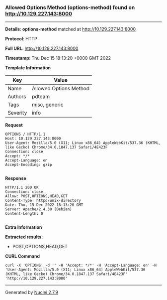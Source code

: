 ### Allowed Options Method (options-method) found on http://10.129.227.143:8000
---
**Details**: **options-method**  matched at http://10.129.227.143:8000

**Protocol**: HTTP

**Full URL**: http://10.129.227.143:8000

**Timestamp**: Thu Dec 15 18:13:20 +0000 GMT 2022

**Template Information**

| Key | Value |
|---|---|
| Name | Allowed Options Method |
| Authors | pdteam |
| Tags | misc, generic |
| Severity | info |

**Request**
```http
OPTIONS / HTTP/1.1
Host: 10.129.227.143:8000
User-Agent: Mozilla/5.0 (X11; Linux x86_64) AppleWebKit/537.36 (KHTML, like Gecko) Chrome/34.0.1847.137 Safari/4E423F
Connection: close
Accept: */*
Accept-Language: en
Accept-Encoding: gzip


```

**Response**
```http
HTTP/1.1 200 OK
Connection: close
Allow: POST,OPTIONS,HEAD,GET
Content-Type: httpd/unix-directory
Date: Thu, 15 Dec 2022 18:13:20 GMT
Server: Apache/2.4.38 (Debian)
Content-Length: 0


```

**Extra Information**

**Extracted results**:

- POST,OPTIONS,HEAD,GET



**CURL Command**
```
curl -X 'OPTIONS' -d '' -H 'Accept: */*' -H 'Accept-Language: en' -H 'User-Agent: Mozilla/5.0 (X11; Linux x86_64) AppleWebKit/537.36 (KHTML, like Gecko) Chrome/34.0.1847.137 Safari/4E423F' 'http://10.129.227.143:8000'
```
---
Generated by [Nuclei 2.7.9](https://github.com/projectdiscovery/nuclei)